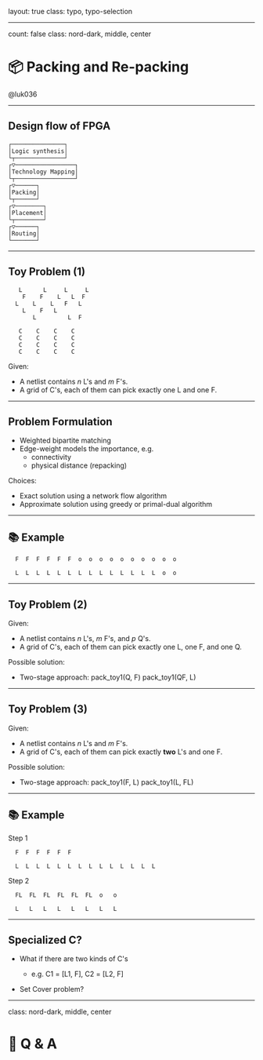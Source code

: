 layout: true
class: typo, typo-selection

---

count: false
class: nord-dark, middle, center

# 📦 Packing and Re-packing

@luk036

---

## Design flow of FPGA

```
┌───────────────┐
│Logic synthesis│
└┬──────────────┘
┌▽─────────────────┐        
│Technology Mapping│        
└┬─────────────────┘        
┌▽──────┐        
│Packing│        
└┬──────┘        
┌▽────────┐      
│Placement│      
└┬────────┘      
┌▽──────┐        
│Routing│        
└───────┘        
```

---

## Toy Problem (1) 

```
   L      L     L     L
    F    F    L   L  F
  L    L    L   F   L
    L    F   L    
       L         L  F

   C    C    C    C
   C    C    C    C
   C    C    C    C
   C    C    C    C
```

Given:
- A netlist contains $n$ L's and $m$ F's.
- A grid of C's, each of them can pick exactly one L and one F.

---

## Problem Formulation

- Weighted bipartite matching
- Edge-weight models the importance, e.g.
  - connectivity
  - physical distance (repacking)

Choices:
- Exact solution using a network flow algorithm 
- Approximate solution using greedy or primal-dual algorithm

---

## 📚 Example

```
  F  F  F  F  F  F  o  o  o  o  o  o  o  o  o  o

  L  L  L  L  L  L  L  L  L  L  L  L  L  L  o  o
```

---

## Toy Problem (2) 

Given:
- A netlist contains $n$ L's, $m$ F's, and $p$ Q's.
- A grid of C's, each of them can pick exactly one L, one F, and one Q.

Possible solution:
- Two-stage approach:
  pack_toy1(Q, F)
  pack_toy1(QF, L)

---

## Toy Problem (3) 

Given:
- A netlist contains $n$ L's and $m$ F's.
- A grid of C's, each of them can pick exactly **two** L's and one F.

Possible solution:
- Two-stage approach:
  pack_toy1(F, L)
  pack_toy1(L, FL)

---

## 📚 Example

Step 1
```
  F  F  F  F  F  F

  L  L  L  L  L  L  L  L  L  L  L  L  L  L
```

Step 2
```
  FL  FL  FL  FL  FL  FL  o   o

  L   L   L   L   L   L   L   L
```

---

## Specialized C?

- What if there are two kinds of C's
  - e.g. C1 = [L1, F], C2 = [L2, F]

- Set Cover problem?

---

class: nord-dark, middle, center

# 🙋 Q & A️

